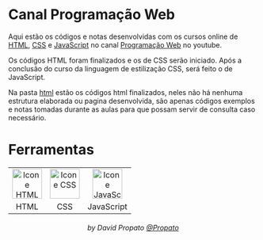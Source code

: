 # Canal Programação Web

Aqui estão os códigos e notas desenvolvidas com os cursos online de <a href="https://www.youtube.com/watch?v=nPEpaft1y1k&t=1593s">HTML<a>, <a href="https://www.youtube.com/watch?v=w1J6gY40yMo">CSS<a> e <a href="https://www.youtube.com/watch?v=McKNP3g6VBA">JavaScript<a> no canal <a href="https://www.youtube.com/@programacaoweb">Programação Web<a> no youtube.

Os códigos HTML foram finalizados e os de CSS serão iniciado. Após a conclusão do curso da linguagem de estilização CSS, será feito o de JavaScript.

Na pasta <a href="./html/">html</a> estão os códigos html finalizados, neles não há nenhuma estrutura elaborada ou pagina desenvolvida, são apenas códigos exemplos e notas tomadas durante as aulas para que possam servir de consulta caso necessário.

# Ferramentas

<table>
    <tr align="center">
        <td>
            <img alt="Icone HTML" title="HTML" height="60" src="https://user-images.githubusercontent.com/84464307/230533112-1c773f6c-adf6-4e78-9a51-e8a19282661b.svg">
        </td>
        <td>    
            <img alt="Icone CSS" title="CSS" height="60" src="https://user-images.githubusercontent.com/84464307/230533182-9d821f2f-d66b-49c6-8bb3-1e8aaea56d61.svg">
        </td>
        <td>
            <img alt="Icone JavaScript" title="JavaScript" height="60" src="https://user-images.githubusercontent.com/84464307/230533252-33286c2d-3291-4307-91f1-c5fe0719237b.svg">
        </td>
    </tr>
    <tr align="center">
        <td>
            HTML
        </td>
        <td>    
            CSS
        </td>
        <td>
            JavaScript
        </td>
    </tr>
</table>

<h6 align="center">by David Propato <a href="https://github.com/Propato">@Propato</a></h6>
